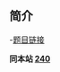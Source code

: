 ## 简介
-[题目链接](https://leetcode-cn.com/problems/er-wei-shu-zu-zhong-de-cha-zhao-lcof/)

**同本站 [240](/algorithms/leetcode-problems/article/240.md)**
